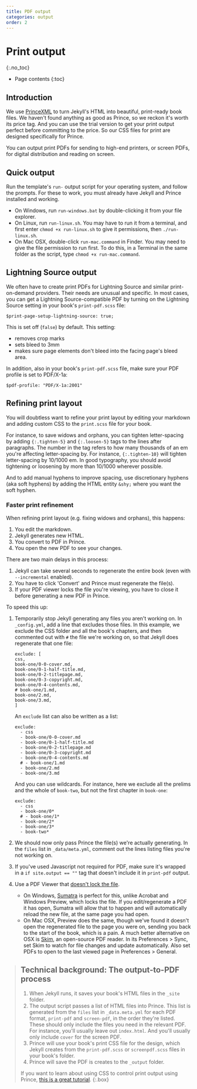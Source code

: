 ```yaml
---
title: PDF output
categories: output
order: 2
---
```


# Print output
{:.no_toc}

* Page contents
{:toc}

## Introduction

We use [PrinceXML](http://princexml.com/) to turn Jekyll's HTML into beautiful, print-ready book files. We haven't found anything as good as Prince, so we reckon it's worth its price tag. And you can use the trial version to get your print output perfect before committing to the price. So our CSS files for print are designed specifically for Prince.

You can output print PDFs for sending to high-end printers, or screen PDFs, for digital distribution and reading on screen.

## Quick output

Run the template's `run-` output script for your operating system, and follow the prompts. For these to work, you must already have Jekyll and Prince installed and working.

* On Windows, run `run-windows.bat` by double-clicking it from your file explorer.
* On Linux, run `run-linux.sh`. You may have to run it from a terminal, and first enter `chmod +x run-linux.sh` to give it permissions, then `./run-linux.sh`.
* On Mac OSX, double-click `run-mac.command` in Finder. You may need to give the file permission to run first. To do this, in a Terminal in the same folder as the script, type `chmod +x run-mac.command`.

## Lightning Source output

We often have to create print PDFs for Lightning Source and similar print-on-demand providers. Their needs are unusual and specific. In most cases, you can get a Lightning Source-compatible PDF by turning on the Lightning Source setting in your book's `print-pdf.scss` file:

```
$print-page-setup-lightning-source: true;
```

This is set off (`false`) by default. This setting:

- removes crop marks
- sets bleed to 3mm
- makes sure page elements don't bleed into the facing page's bleed area.

In addition, also in your book's `print-pdf.scss` file, make sure your PDF profile is set to PDF/X-1a:

```
$pdf-profile: "PDF/X-1a:2001"
```

## Refining print layout

You will doubtless want to refine your print layout by editing your markdown and adding custom CSS to the `print.scss` file for your book.

For instance, to save widows and orphans, you can tighten letter-spacing by adding `{:.tighten-5}` and `{:.loosen-5}` tags to the lines after paragraphs. The number in the tag refers to how many thousands of an em you're affecting letter-spacing by. For instance, `{:.tighten-10}` will tighten letter-spacing by 10/1000 em. In good typography, you should avoid tightening or loosening by more than 10/1000 wherever possible.

And to add manual hyphens to improve spacing, use discretionary hyphens (aka soft hyphens) by adding the HTML entity `&shy;` where you want the soft hyphen.

### Faster print refinement

When refining print layout (e.g. fixing widows and orphans), this happens:

1. You edit the markdown.
2. Jekyll generates new HTML.
3. You convert to PDF in Prince.
4. You open the new PDF to see your changes.

There are two main delays in this process:

1. Jekyll can take several seconds to regenerate the entire book (even with `--incremental` enabled).
2. You have to click 'Convert' and Prince must regenerate the file(s).
3. If your PDF viewer locks the file you're viewing, you have to close it before generating a new PDF in Prince.

To speed this up:

1.  Temporarily stop Jekyll generating any files you aren't working on. In `_config.yml`, add a line that excludes those files. In this example, we exclude the CSS folder and all the book's chapters, and then commented out with `#` the file we're working on, so that Jekyll does regenerate that one file:

    ~~~
    exclude: [
    css,
    book-one/0-0-cover.md, 
    book-one/0-1-half-title.md, 
    book-one/0-2-titlepage.md, 
    book-one/0-3-copyright.md,
    book-one/0-4-contents.md,
    # book-one/1.md,
    book-one/2.md,
    book-one/3.md,
    ]
    ~~~

    An `exclude` list can also be written as a list:

    ~~~
    exclude:
      - css
      - book-one/0-0-cover.md
      - book-one/0-1-half-title.md
      - book-one/0-2-titlepage.md
      - book-one/0-3-copyright.md
      - book-one/0-4-contents.md
      # - book-one/1.md
      - book-one/2.md
      - book-one/3.md
    ~~~

    And you can use wildcards. For instance, here we exclude all the prelims and the whole of `book-two`, but not the first chapter in `book-one`:

    ~~~
    exclude:
      - css
      - book-one/0*
      # - book-one/1*
      - book-one/2*
      - book-one/3*
      - book-two*
    ~~~

2.  We should now only pass Prince the file(s) we're actually generating. In the `files` list in `_data/meta.yml`, comment out the lines listing files you're not working on.
3.  If you've used Javascript not required for PDF, make sure it's wrapped in a `if site.output == ""` tag that doesn't include it in `print-pdf` output.
4.  Use a PDF Viewer that [doesn't lock the file](http://superuser.com/questions/599442/pdf-viewer-that-handles-live-updating-of-pdf-doesnt-lock-the-file). 
	*	On Windows, [Sumatra](http://www.sumatrapdfreader.org/free-pdf-reader.html) is perfect for this, unlike Acrobat and Windows Preview, which locks the file. If you edit/regenerate a PDF it has open, Sumatra will allow that to happen and will automatically reload the new file, at the same page you had open.
	*	On Mac OSX, Preview does the same, though we've found it doesn't open the regenerated file to the page you were on, sending you back to the start of the book, which is a pain. A much better alternative on OSX is [Skim](http://skim-app.sourceforge.net/), an open-source PDF reader. In its Preferences > Sync, set Skim to watch for file changes and update automatically. Also set PDFs to open to the last viewed page in Preferences > General.

> ## Technical background: The output-to-PDF process
> 
> 1.    When Jekyll runs, it saves your book's HTML files in the `_site` folder.
> 2.    The output script passes a list of HTML files into Prince. This list is generated from the `files` list in `_data.meta.yml` for each PDF format, `print-pdf` and `screen-pdf`, in the order they're listed. These should only include the files you need in the relevant PDF. For instance, you'll usually leave out `index.html`. And you'll usually only include `cover` for the screen PDF.
> 3.    Prince will use your book's print CSS file for the design, which Jekyll creates from the `print-pdf.scss` or `screenpdf.scss` files in your book's folder.
> 4.  Prince will save the PDF is creates to the `_output` folder.
> 
> If you want to learn about using CSS to control print output using Prince, [this is a great tutorial](http://www.smashingmagazine.com/2015/01/designing-for-print-with-css/).
{:.box}
